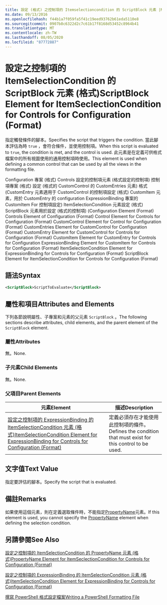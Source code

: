 ```yaml
---
title: 設定 (格式) 之控制項的 Itemselectioncondition 的 ScriptBlock 元素 |Microsoft Docs
ms.date: 09/13/2016
ms.openlocfilehash: f44b1a7f059fa5f41c19eed93762b61eda5110e8
ms.sourcegitcommit: 0907b8c6322d2c7c61b17f8168d53452c8964b41
ms.translationtype: MT
ms.contentlocale: zh-TW
ms.lasthandoff: 08/05/2020
ms.locfileid: "87772887"
---
```

# <a name="scriptblock-element-for-itemseclectioncondition-for-controls-for-configuration-format"></a><span data-ttu-id="6d520-102">設定之控制項的 ItemSelectionCondition 的 ScriptBlock 元素 (格式)</span><span class="sxs-lookup"><span data-stu-id="6d520-102">ScriptBlock Element for ItemSeclectionCondition for Controls for Configuration (Format)</span></span>

<span data-ttu-id="6d520-103">指定觸發條件的腳本。</span><span class="sxs-lookup"><span data-stu-id="6d520-103">Specifies the script that triggers the condition.</span></span> <span data-ttu-id="6d520-104">當此腳本評估為時 `true` ，會符合條件，並使用控制項。</span><span class="sxs-lookup"><span data-stu-id="6d520-104">When this script is evaluated to `true`, the condition is met, and the control is used.</span></span> <span data-ttu-id="6d520-105">此元素是在定義可供格式檔案中的所有視圖使用的通用控制項時使用。</span><span class="sxs-lookup"><span data-stu-id="6d520-105">This element is used when defining a common control that can be used by all the views in the formatting file.</span></span>

<span data-ttu-id="6d520-106">Configuration 專案 (格式) Controls 設定的控制項元素 (格式設定的控制項) 控制項專案 (格式) 設定 (格式的 CustomControl 的 CustomEntries 元素) 格式 (CustomEntry 元素適用于 CustomControl 的控制項設定 (格式) CustomItem 元素，用於 CustomEntry 的 configuration ExpressionBinding 專案的 CustomItem For 控制項設定) ItemSelectionCondition 元素設定 (格式) ScriptBlock 元素用於設定 (格式的控制項)  (</span><span class="sxs-lookup"><span data-stu-id="6d520-106">Configuration Element (Format) Controls Element of Configuration (Format) Control Element for Controls for Configuration (Format) CustomControl Element for Control for Configuration (Format) CustomEntries Element for CustomControl for Configuration (Format) CustomEntry Element for CustomControl for Controls for Configuration (Format) CustomItem Element for CustomEntry for Controls for Configuration ExpressionBinding Element for CustomItem for Controls for Configuration (Format) ItemSelectionCondition Element for ExpressionBinding for Controls for Configuration (Format) ScriptBlock Element for ItemSelectionCondition for Controls for Configuration (Format)</span></span>

## <a name="syntax"></a><span data-ttu-id="6d520-107">語法</span><span class="sxs-lookup"><span data-stu-id="6d520-107">Syntax</span></span>

```xml
<ScriptBlock>ScriptToEvaluate</ScriptBlock>
```

## <a name="attributes-and-elements"></a><span data-ttu-id="6d520-108">屬性和項目</span><span class="sxs-lookup"><span data-stu-id="6d520-108">Attributes and Elements</span></span>

<span data-ttu-id="6d520-109">下列各節說明屬性、子專案和元素的父元素 `ScriptBlock` 。</span><span class="sxs-lookup"><span data-stu-id="6d520-109">The following sections describe attributes, child elements, and the parent element of the `ScriptBlock` element.</span></span>

### <a name="attributes"></a><span data-ttu-id="6d520-110">屬性</span><span class="sxs-lookup"><span data-stu-id="6d520-110">Attributes</span></span>

<span data-ttu-id="6d520-111">無。</span><span class="sxs-lookup"><span data-stu-id="6d520-111">None.</span></span>

### <a name="child-elements"></a><span data-ttu-id="6d520-112">子元素</span><span class="sxs-lookup"><span data-stu-id="6d520-112">Child Elements</span></span>

<span data-ttu-id="6d520-113">無。</span><span class="sxs-lookup"><span data-stu-id="6d520-113">None.</span></span>

### <a name="parent-elements"></a><span data-ttu-id="6d520-114">父項目</span><span class="sxs-lookup"><span data-stu-id="6d520-114">Parent Elements</span></span>

|<span data-ttu-id="6d520-115">元素</span><span class="sxs-lookup"><span data-stu-id="6d520-115">Element</span></span>|<span data-ttu-id="6d520-116">描述</span><span class="sxs-lookup"><span data-stu-id="6d520-116">Description</span></span>|
|-------------|-----------------|
|[<span data-ttu-id="6d520-117">設定之控制項的 ExpressionBinding 的 ItemSelectionCondition 元素 (格式)</span><span class="sxs-lookup"><span data-stu-id="6d520-117">ItemSelectionCondition Element for ExpressionBinding for Controls for Configuration (Format)</span></span>](./itemselectioncondition-element-for-expressionbinding-for-controls-for-configuration-format.md)|<span data-ttu-id="6d520-118">定義必須存在才能使用此控制項的條件。</span><span class="sxs-lookup"><span data-stu-id="6d520-118">Defines the condition that must exist for this control to be used.</span></span>|

## <a name="text-value"></a><span data-ttu-id="6d520-119">文字值</span><span class="sxs-lookup"><span data-stu-id="6d520-119">Text Value</span></span>

<span data-ttu-id="6d520-120">指定要評估的腳本。</span><span class="sxs-lookup"><span data-stu-id="6d520-120">Specify the script that is evaluated.</span></span>

## <a name="remarks"></a><span data-ttu-id="6d520-121">備註</span><span class="sxs-lookup"><span data-stu-id="6d520-121">Remarks</span></span>

<span data-ttu-id="6d520-122">如果使用這個元素，則在定義選取條件時，不能指定[PropertyName](./propertyname-element-for-itemseclectioncondition-for-controls-for-configuration-format.md)元素。</span><span class="sxs-lookup"><span data-stu-id="6d520-122">If this element is used, you cannot specify the [PropertyName](./propertyname-element-for-itemseclectioncondition-for-controls-for-configuration-format.md) element when defining the selection condition.</span></span>

## <a name="see-also"></a><span data-ttu-id="6d520-123">另請參閱</span><span class="sxs-lookup"><span data-stu-id="6d520-123">See Also</span></span>

[<span data-ttu-id="6d520-124">設定之控制項的 ItemSelectionCondition 的 PropertyName 元素 (格式)</span><span class="sxs-lookup"><span data-stu-id="6d520-124">PropertyName Element for ItemSeclectionCondition for Controls for Configuration (Format)</span></span>](./propertyname-element-for-itemseclectioncondition-for-controls-for-configuration-format.md)

[<span data-ttu-id="6d520-125">設定之控制項的 ExpressionBinding 的 ItemSelectionCondition 元素 (格式)</span><span class="sxs-lookup"><span data-stu-id="6d520-125">ItemSelectionCondition Element for ExpressionBinding for Controls for Configuration (Format)</span></span>](./itemselectioncondition-element-for-expressionbinding-for-controls-for-configuration-format.md)

[<span data-ttu-id="6d520-126">撰寫 PowerShell 格式設定檔案</span><span class="sxs-lookup"><span data-stu-id="6d520-126">Writing a PowerShell Formatting File</span></span>](./writing-a-powershell-formatting-file.md)
